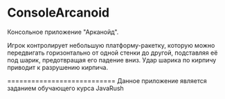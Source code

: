 # ConsoleArcanoid
Консольное приложение "Арканойд". 

Игрок контролирует небольшую платформу-ракетку, которую можно передвигать горизонтально от одной стенки до другой, 
подставляя её под шарик, предотвращая его падение вниз. Удар шарика по кирпичу приводит к разрушению кирпича.

===========================
Данное приложение является заданием обучающего курса JavaRush
